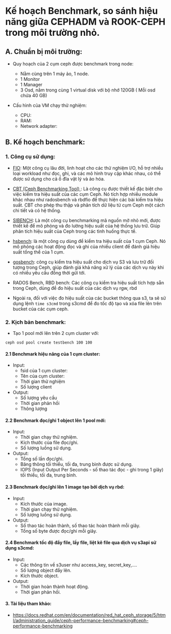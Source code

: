 # Kế hoạch Benchmark, so sánh hiệu năng giữa CEPHADM và ROOK-CEPH trong môi trường nhỏ.

## A. Chuẩn bị môi trường:

- Quy hoạch của 2 cụm ceph được benchmark trong node:
  - Nằm cùng trên 1 máy ảo, 1 node.
  - 1 Monitor
  - 1 Manager
  - 3 Osd, nằm trong cùng 1 virtual disk với bộ nhớ 120GB ( Mỗi osd chứa 40 GB)

- Cấu hình của VM chạy thử nghiệm:
  - CPU:
  - RAM:
  - Network adapter:

## B. Kế hoạch benchmark:

### 1. Công cụ sử dụng:

- [FIO](https://github.com/axboe/fio): Một công cụ lâu đời, linh hoạt cho các thử nghiệm I/O, hỗ trợ nhiều loại workload như đọc, ghi, và các mô hình truy cập khác nhau, có thể được sử dụng cho cả ổ đĩa vật lý và ảo hóa.

- [CBT (Ceph Benchmarking Tool) ](https://github.com/ceph/cbt): Là công cụ được thiết kế đặc biệt cho việc kiểm tra hiệu suất của các cụm Ceph. Nó tích hợp nhiều module khác nhau như radosbench và rbdfio để thực hiện các bài kiểm tra hiệu suất. CBT cho phép thu thập và phân tích dữ liệu từ cụm Ceph một cách chi tiết và có hệ thống.

- [SIBENCH](https://github.com/SoftIron/sibench): Là một công cụ benchmarking mã nguồn mở nhỏ mới, được thiết kế để mô phỏng và đo lường hiệu suất của hệ thống lưu trữ. Giúp phân tích hiệu suất của Ceph trong các tình huống thực tế.

- [hsbench](https://github.com/ceph/hsbench.git): là một công cụ dùng để kiểm tra hiệu suất của 1 cụm Ceph. Nó mô phỏng các hoạt động đọc và ghi của nhiều client để đánh giá hiệu suất tổng thể của 1 cụm.

- [gosbench](https://github.com/ceph/gosbench.git): công cụ kiểm tra hiệu suất cho dịch vụ S3 và lưu trữ đối tượng trong Ceph, giúp đánh giá khả năng xử lý của các dịch vụ này khi có nhiều yêu cầu đồng thời gửi tới.

- RADOS Bench, RBD bench: Các công cụ kiểm tra hiệu suất tích hợp sẵn trong Ceph, dùng để đo hiệu suất của các dịch vụ rgw, rbd

- Ngoài ra, đối với việc đo hiệu suất của các bucket thông qua s3, ta sẽ sử dụng lệnh `time s3cmd` trong s3cmd để đo tốc độ tạo và xóa file lên trên bucket của các cụm ceph. 

### 2. Kịch bản benchmark:
- Tạo 1 pool mới lên trên 2 cụm cluster với:
```
ceph osd pool create testbench 100 100
```
#### 2.1 Benchmark hiệu năng của 1 cụm cluster:
- Input: 
    - fsid của 1 cụm cluster:
    - Tên của cụm cluster:
    - Thời gian thử nghiệm
    - Số lượng client
- Output:
    - Số lượng yêu cầu
    - Thời gian phản hồi
    - Thông lượng  
#### 2.2 Benchmark đọc/ghi 1 object lên 1 pool mới:
- Input:
    - Thời gian chạy thử nghiệm.
    - Kích thước của file đọc/ghi.
    - Số lượng luồng sử dụng.
- Output:
    - Tổng số lần đọc/ghi.
    - Băng thông tối thiểu, tối đa, trung bình được sử dụng.
    - IOPS (Input Output Per Seconds - số thao tác đọc - ghi trong 1 giây) tối thiểu, tối đa, trung bình.

#### 2.3 Benchmark đọc/ghi lên 1 image tạo bởi dịch vụ rbd:
- Input:
    - Kích thước của image.
    - Thời gian chạy thử nghiệm.
    - Số lượng luồng sử dụng.
- Output:
    - Số thao tác hoàn thành, số thao tác hoàn thành mỗi giây.
    - Tổng số byte được đọc/ghi mỗi giây.

#### 2.4 Benchmark tốc độ đẩy file, lấy file, liệt kê file qua dịch vụ s3api sử dụng s3cmd:
- Input:
    - Các thông tin về s3user như access_key, secret_key,....
    - Số lượng object đẩy lên.
    - Kích thước object.
- Output:
    - Thời gian hoàn thành hoạt động.
    - Thời gian phản hồi.

#### 3. Tài liệu tham khảo:
- https://docs.redhat.com/en/documentation/red_hat_ceph_storage/5/html/administration_guide/ceph-performance-benchmarking#ceph-performance-benchmarking